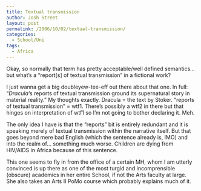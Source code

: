 ```yaml
---
title: Textual transmission
author: Josh Street
layout: post
permalink: /2006/10/02/textual-transmission/
categories:
  - School/Uni
tags:
  - Africa
---
```

Okay, so normally that term has pretty acceptable/well defined semantics&#8230; but what&#8217;s a &#8220;report[s] of textual transmission&#8221; in a fictional work?

I just wanna get a big doubleyew-tee-eff out there about that one. In full: &#8220;*Dracula*&#8216;s reports of textual transmission ground its supernatural story in material reality.&#8221; My thoughts exactly. Dracula = the text by Stoker. &#8220;reports of textual transmission&#8221; = wtf1. There&#8217;s possibly a wtf2 in there but that hinges on interpretation of wtf1 so I&#8217;m not going to bother declaring it. Meh.

The only idea I have is that the &#8220;reports&#8221; bit is entirely redundant and it is speaking merely of textual transmission within the narrative itself. But that goes beyond mere bad English (which the sentence already is, IMO) and into the realm of&#8230; something much worse. Children are dying from HIV/AIDS in Africa because of this sentence.

This one seems to fly in from the office of a certain MH, whom I am utterly convinced is up there as one of the most turgid and incomprensible (obscure) academics in her entire School, if not the Arts faculty at large. She also takes an Arts II PoMo course which probably explains much of it.
